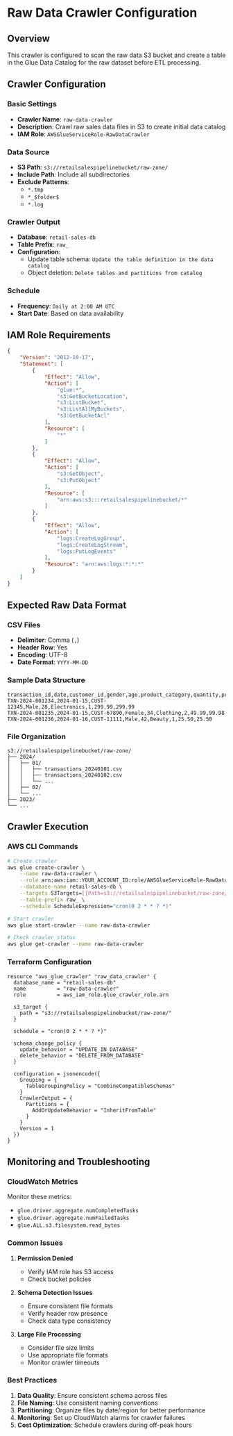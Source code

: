 # Raw Data Crawler Configuration

## Overview

This crawler is configured to scan the raw data S3 bucket and create a table in the Glue Data Catalog for the raw dataset before ETL processing.

## Crawler Configuration

### Basic Settings

- **Crawler Name**: `raw-data-crawler`
- **Description**: Crawl raw sales data files in S3 to create initial data catalog
- **IAM Role**: `AWSGlueServiceRole-RawDataCrawler`

### Data Source

- **S3 Path**: `s3://retailsalespipelinebucket/raw-zone/`
- **Include Path**: Include all subdirectories
- **Exclude Patterns**: 
  - `*.tmp`
  - `*_$folder$`
  - `*.log`

### Crawler Output

- **Database**: `retail-sales-db`
- **Table Prefix**: `raw_`
- **Configuration**: 
  - Update table schema: `Update the table definition in the data catalog`
  - Object deletion: `Delete tables and partitions from catalog`

### Schedule

- **Frequency**: `Daily at 2:00 AM UTC`
- **Start Date**: Based on data availability

## IAM Role Requirements

```json
{
    "Version": "2012-10-17",
    "Statement": [
        {
            "Effect": "Allow",
            "Action": [
                "glue:*",
                "s3:GetBucketLocation",
                "s3:ListBucket",
                "s3:ListAllMyBuckets",
                "s3:GetBucketAcl"
            ],
            "Resource": [
                "*"
            ]
        },
        {
            "Effect": "Allow",
            "Action": [
                "s3:GetObject",
                "s3:PutObject"
            ],
            "Resource": [
                "arn:aws:s3:::retailsalespipelinebucket/*"
            ]
        },
        {
            "Effect": "Allow",
            "Action": [
                "logs:CreateLogGroup",
                "logs:CreateLogStream",
                "logs:PutLogEvents"
            ],
            "Resource": "arn:aws:logs:*:*:*"
        }
    ]
}
```

## Expected Raw Data Format

### CSV Files

- **Delimiter**: Comma (`,`)
- **Header Row**: Yes
- **Encoding**: UTF-8
- **Date Format**: `YYYY-MM-DD`

### Sample Data Structure

```csv
transaction_id,date,customer_id,gender,age,product_category,quantity,price_per_unit,total_amount
TXN-2024-001234,2024-01-15,CUST-12345,Male,28,Electronics,1,299.99,299.99
TXN-2024-001235,2024-01-15,CUST-67890,Female,34,Clothing,2,49.99,99.98
TXN-2024-001236,2024-01-16,CUST-11111,Male,42,Beauty,1,25.50,25.50
```

### File Organization

```
s3://retailsalespipelinebucket/raw-zone/
├── 2024/
│   ├── 01/
│   │   ├── transactions_20240101.csv
│   │   ├── transactions_20240102.csv
│   │   └── ...
│   ├── 02/
│   └── ...
├── 2023/
└── ...
```

## Crawler Execution

### AWS CLI Commands

```bash
# Create crawler
aws glue create-crawler \
    --name raw-data-crawler \
    --role arn:aws:iam::YOUR_ACCOUNT_ID:role/AWSGlueServiceRole-RawDataCrawler \
    --database-name retail-sales-db \
    --targets S3Targets=[{Path=s3://retailsalespipelinebucket/raw-zone/}] \
    --table-prefix raw_ \
    --schedule ScheduleExpression="cron(0 2 * * ? *)"

# Start crawler
aws glue start-crawler --name raw-data-crawler

# Check crawler status
aws glue get-crawler --name raw-data-crawler
```

### Terraform Configuration

```hcl
resource "aws_glue_crawler" "raw_data_crawler" {
  database_name = "retail-sales-db"
  name          = "raw-data-crawler"
  role          = aws_iam_role.glue_crawler_role.arn

  s3_target {
    path = "s3://retailsalespipelinebucket/raw-zone/"
  }

  schedule = "cron(0 2 * * ? *)"

  schema_change_policy {
    update_behavior = "UPDATE_IN_DATABASE"
    delete_behavior = "DELETE_FROM_DATABASE"
  }

  configuration = jsonencode({
    Grouping = {
      TableGroupingPolicy = "CombineCompatibleSchemas"
    }
    CrawlerOutput = {
      Partitions = {
        AddOrUpdateBehavior = "InheritFromTable"
      }
    }
    Version = 1
  })
}
```

## Monitoring and Troubleshooting

### CloudWatch Metrics

Monitor these metrics:
- `glue.driver.aggregate.numCompletedTasks`
- `glue.driver.aggregate.numFailedTasks`
- `glue.ALL.s3.filesystem.read_bytes`

### Common Issues

1. **Permission Denied**
   - Verify IAM role has S3 access
   - Check bucket policies

2. **Schema Detection Issues**
   - Ensure consistent file formats
   - Verify header row presence
   - Check data type consistency

3. **Large File Processing**
   - Consider file size limits
   - Use appropriate file formats
   - Monitor crawler timeouts

### Best Practices

1. **Data Quality**: Ensure consistent schema across files
2. **File Naming**: Use consistent naming conventions
3. **Partitioning**: Organize files by date/region for better performance
4. **Monitoring**: Set up CloudWatch alarms for crawler failures
5. **Cost Optimization**: Schedule crawlers during off-peak hours